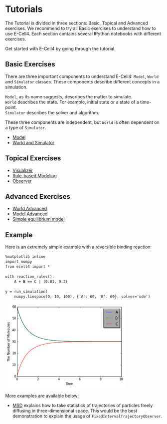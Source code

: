 # Tutorials

The Tutorial is divided in three sections: Basic, Topical and Advanced exercises. We recommend to try all Basic exercises to understand how to use E-Cell4. Each section contains several IPython notebooks with different exercises. 

Get started with E-Cell4 by going through the tutorial.

## Basic Exercises

There are three important components to understand E-Cell4: `Model`, `World` and `Simulator` classes. These components describe different concepts in a simulation.

`Model`, as its name suggests, describes the matter to simulate.  
`World` describes the state. For example, initial state or a state of a time-point.  
`Simulator` describes the solver and algorithm.

These three components are independent, but `World` is often dependent on a type of `Simulator`.

- [Model](http://nbviewer.ipython.org/github/ecell/ecell4/blob/develop/ipynb/Tutorials/ModelBasics.ipynb)
- [World and Simulator](http://nbviewer.ipython.org/github/ecell/ecell4/blob/develop/ipynb/Tutorials/WorldSimBasics.ipynb)

## Topical Exercises

- [Visualizer](http://nbviewer.ipython.org/github/ecell/ecell4/blob/develop/ipynb/Tutorials/Visualizer.ipynb)
- [Rule-based Modeling](http://nbviewer.ipython.org/github/ecell/ecell4/blob/develop/ipynb/Tutorials/RuleBasedModeling.ipynb)
- [Observer](http://nbviewer.ipython.org/github/ecell/ecell4/blob/develop/ipynb/Tutorials/Observer.ipynb)

## Advanced Exercises

- [World Advanced](http://nbviewer.ipython.org/github/ecell/ecell4/blob/develop/ipynb/Tutorials/WorldAdvanced.ipynb)
- [Model Advanced](http://nbviewer.ipython.org/github/ecell/ecell4/blob/develop/ipynb/Tutorials/ModelAdvanced.ipynb)
- [Simple equilibrium model](http://nbviewer.ipython.org/github/ecell/ecell4/blob/develop/ipynb/Tutorials/SimpleEquilibrium.ipynb)

## Example

Here is an extremely simple example with a reversible binding reaction:


    %matplotlib inline
    import numpy
    from ecell4 import *
    
    with reaction_rules():
        A + B == C | (0.01, 0.3)
    
    y = run_simulation(
        numpy.linspace(0, 10, 100), {'A': 60, 'B': 60}, solver='ode')


![png](output_7_0.png)


More examples are available below:

- [MSD](http://nbviewer.ipython.org/github/ecell/ecell4/blob/develop/ipynb/Examples/MSD.ipynb) explains how to take statistics of trajectories of particles freely diffusing in three-dimensional space. This would be the best demonstration to explain the usage of `FixedIntervalTrajectoryObserver`.

<script>
  (function(i,s,o,g,r,a,m){i['GoogleAnalyticsObject']=r;i[r]=i[r]||function(){
  (i[r].q=i[r].q||[]).push(arguments)},i[r].l=1*new Date();a=s.createElement(o),
  m=s.getElementsByTagName(o)[0];a.async=1;a.src=g;m.parentNode.insertBefore(a,m)
  })(window,document,'script','//www.google-analytics.com/analytics.js','ga');

  ga('create', 'UA-27761864-9', 'auto');
  ga('send', 'pageview');
</script>
